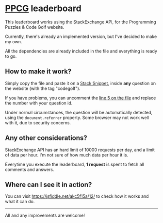 # [PPCG](http://codegolf.stackexchange.com/) leaderboard

This leaderboard works using the StackExchange API, for the Programming Puzzles & Code Golf website.

Currently, there's already an implemented version, but I've decided to make my own.

All the dependencies are already included in the file and everything is ready to go.

## How to make it work?

Simply copy the file and paste it on a [Stack Snippet](https://blog.stackoverflow.com/2014/09/introducing-runnable-javascript-css-and-html-code-snippets/), inside **any** question on the website (with the tag "codegolf").

If you have problems, you can uncomment the [line 5 on the file](https://github.com/ismael-miguel/ppcg-leaderboard/blob/master/leaderboard.js#L5) and replace the number with your question id.

Under normal circumstances, the question will be automatically detected, using the `document.referrer` property. Some browser may not work well with it, due to security concerns.

## Any other considerations?

StackExchange API has an hard limit of 10000 requests per day, and a limit of data per hour. I'm not sure of how much data per hour it is.

Everytime you execute the leaderboard, **1 request** is spent to fetch all comments and answers.

## Where can I see it in action?

You can visit https://jsfiddle.net/akc5f15a/12/ to check how it works and what it can do.

----------

All and any improvements are welcome!
